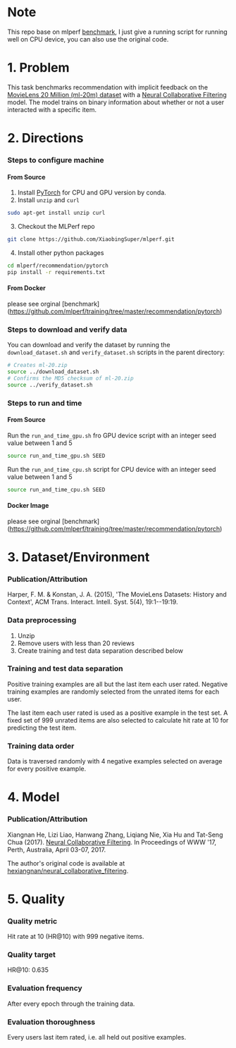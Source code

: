 # Note

This repo base on mlperf [benchmark](https://github.com/mlperf/training/tree/master/recommendation), I just give a running script for running well on CPU device, you can also use the original code.

# 1. Problem
This task benchmarks recommendation with implicit feedback on the [MovieLens 20 Million (ml-20m) dataset](https://grouplens.org/datasets/movielens/20m/) with a [Neural Collaborative Filtering](http://dl.acm.org/citation.cfm?id=3052569) model.
The model trains on binary information about whether or not a user interacted with a specific item.

# 2. Directions
### Steps to configure machine

#### From Source

1. Install [PyTorch](https://pytorch.org/) for CPU and GPU version by conda.
2. Install `unzip` and `curl`

```bash
sudo apt-get install unzip curl
```
3. Checkout the MLPerf repo
```bash
git clone https://github.com/XiaobingSuper/mlperf.git
```

4. Install other python packages

```bash
cd mlperf/recommendation/pytorch
pip install -r requirements.txt
```

#### From Docker

please see orginal [benchmark] (https://github.com/mlperf/training/tree/master/recommendation/pytorch)

### Steps to download and verify data

You can download and verify the dataset by running the `download_dataset.sh` and `verify_dataset.sh` scripts in the parent directory:

```bash
# Creates ml-20.zip
source ../download_dataset.sh
# Confirms the MD5 checksum of ml-20.zip
source ../verify_dataset.sh
```

### Steps to run and time

#### From Source

Run the `run_and_time_gpu.sh` fro GPU device script with an integer seed value between 1 and 5

```bash
source run_and_time_gpu.sh SEED
```

Run the `run_and_time_cpu.sh` script for CPU device with an integer seed value between 1 and 5
```bash
source run_and_time_cpu.sh SEED
```

#### Docker Image

please see orginal [benchmark] (https://github.com/mlperf/training/tree/master/recommendation/pytorch)

# 3. Dataset/Environment
### Publication/Attribution
Harper, F. M. & Konstan, J. A. (2015), 'The MovieLens Datasets: History and Context', ACM Trans. Interact. Intell. Syst. 5(4), 19:1--19:19.

### Data preprocessing

1. Unzip
2. Remove users with less than 20 reviews
3. Create training and test data separation described below

### Training and test data separation
Positive training examples are all but the last item each user rated.
Negative training examples are randomly selected from the unrated items for each user.

The last item each user rated is used as a positive example in the test set.
A fixed set of 999 unrated items are also selected to calculate hit rate at 10 for predicting the test item.

### Training data order
Data is traversed randomly with 4 negative examples selected on average for every positive example.


# 4. Model
### Publication/Attribution
Xiangnan He, Lizi Liao, Hanwang Zhang, Liqiang Nie, Xia Hu and Tat-Seng Chua (2017). [Neural Collaborative Filtering](http://dl.acm.org/citation.cfm?id=3052569). In Proceedings of WWW '17, Perth, Australia, April 03-07, 2017.

The author's original code is available at [hexiangnan/neural_collaborative_filtering](https://github.com/hexiangnan/neural_collaborative_filtering).

# 5. Quality
### Quality metric
Hit rate at 10 (HR@10) with 999 negative items.

### Quality target
HR@10: 0.635

### Evaluation frequency
After every epoch through the training data.

### Evaluation thoroughness

Every users last item rated, i.e. all held out positive examples.
